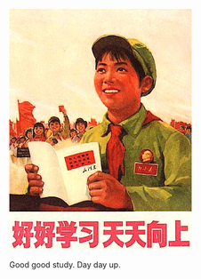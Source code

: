 ![](https://raw.githubusercontent.com/ouriris/ouriris.github.io/hexo/source/uploads/2017-11-10/good_good_study.jpg)

Good good study.
Day day up.

